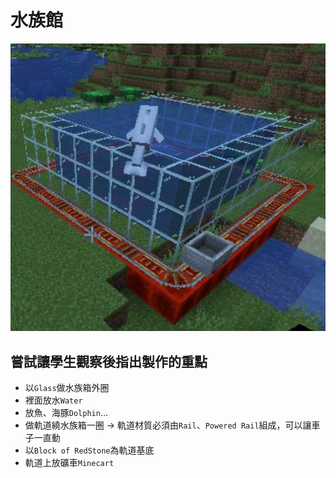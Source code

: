 # 水族館

![](./aquarium.png)

## 嘗試讓學生觀察後指出製作的重點

- 以`Glass`做水族箱外圈 
- 裡面放水`Water`
- 放魚、海豚`Dolphin`... 
- 做軌道繞水族箱一圈 -> 軌道材質必須由`Rail`、`Powered Rail`組成，可以讓車子一直動 
- 以`Block of RedStone`為軌道基底 
- 軌道上放礦車`Minecart`
